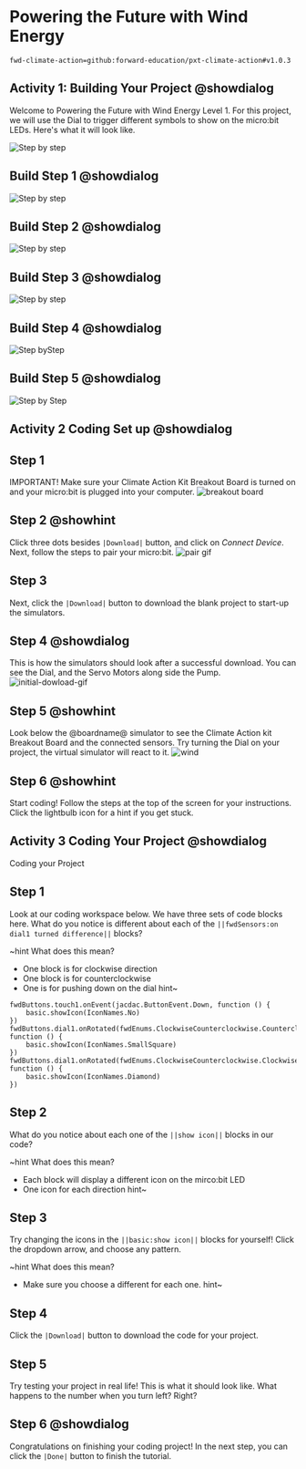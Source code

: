 # Powering the Future with Wind Energy

```package
fwd-climate-action=github:forward-education/pxt-climate-action#v1.0.3
```

## Activity 1: Building Your Project @showdialog

Welcome to Powering the Future with Wind Energy Level 1. For this project, we will use the Dial to trigger different symbols to show on the micro:bit LEDs. Here's what it will look like.

![Step by step](https://raw.githubusercontent.com/Jessica-forwardedu/pxt-fwd-edu/main/tutorial-assets/gr3-wind-lvl1ProjectRender.webp)

## Build Step 1 @showdialog

![Step by step](https://raw.githubusercontent.com/Jessica-forwardedu/pxt-fwd-edu/main/tutorial-assets/gr3-wind-lvl1sbs1.png)

## Build Step 2 @showdialog

![Step by step](https://raw.githubusercontent.com/Jessica-forwardedu/pxt-fwd-edu/main/tutorial-assets/gr3-wind-lvl1sbs2.png)

## Build Step 3 @showdialog

![Step by step](https://raw.githubusercontent.com/Jessica-forwardedu/pxt-fwd-edu/main/tutorial-assets/gr3-wind-lvl1sbs3.png)

## Build Step 4 @showdialog

![Step byStep](https://raw.githubusercontent.com/Jessica-forwardedu/pxt-fwd-edu/main/tutorial-assets/gr3-wind-lvl1sbs4.png)

## Build Step 5 @showdialog

![Step by Step](https://raw.githubusercontent.com/Jessica-forwardedu/pxt-fwd-edu/main/tutorial-assets/gr3-wind-lvl1sbs5.png)

## Activity 2 Coding Set up @showdialog

## Step 1

IMPORTANT! Make sure your Climate Action Kit Breakout Board is turned on and your micro:bit is plugged into your computer.
![breakout board](https://raw.githubusercontent.com/Jessica-forwardedu/pxt-fwd-edu/main/tutorial-assets/gr3-wind1-lvl1-pluganim.webp)

## Step 2 @showhint

Click three dots besides `|Download|` button, and click on _Connect Device_.
Next, follow the steps to pair your micro:bit.
![pair gif](https://raw.githubusercontent.com/Jessica-forwardedu/pxt-fwd-edu/main/tutorial-assets/DownloadButtonGIF.webp)

## Step 3

Next, click the `|Download|` button to download the blank project to start-up the simulators.

## Step 4 @showdialog

This is how the simulators should look after a successful download. You can see the Dial, and the Servo Motors along side the Pump.
![initial-dowload-gif](https://climate-action-kits.github.io/pxt-fwd-edu/tutorial-assets/initial-download.gif)

## Step 5 @showhint

Look below the @boardname@ simulator to see the Climate Action kit Breakout Board and the connected sensors.
Try turning the Dial on your project, the virtual simulator will react to it.
![wind](https://climate-action-kits.github.io/pxt-fwd-edu/tutorial-assets/simulator-6-Dial.gif)

## Step 6 @showhint

Start coding! Follow the steps at the top of the screen for your instructions. Click the lightbulb icon for a hint if you get stuck.

## Activity 3 Coding Your Project @showdialog

Coding your Project

## Step 1

Look at our coding workspace below. We have three sets of code blocks here. What do you notice is different about each of the `||fwdSensors:on dial1 turned difference||` blocks?

~hint What does this mean?

-   One block is for clockwise direction
-   One block is for counterclockwise
-   One is for pushing down on the dial
    hint~

```template
fwdButtons.touch1.onEvent(jacdac.ButtonEvent.Down, function () {
    basic.showIcon(IconNames.No)
})
fwdButtons.dial1.onRotated(fwdEnums.ClockwiseCounterclockwise.Counterclockwise, function () {
    basic.showIcon(IconNames.SmallSquare)
})
fwdButtons.dial1.onRotated(fwdEnums.ClockwiseCounterclockwise.Clockwise, function () {
    basic.showIcon(IconNames.Diamond)
})
```

## Step 2

What do you notice about each one of the `||show icon||` blocks in our code?

~hint What does this mean?

-   Each block will display a different icon on the mirco:bit LED
-   One icon for each direction
    hint~

## Step 3

Try changing the icons in the `||basic:show icon||` blocks for yourself! Click the dropdown arrow, and choose any pattern.

~hint What does this mean?

-   Make sure you choose a different for each one.
    hint~

## Step 4

Click the `|Download|` button to download the code for your project.

## Step 5

Try testing your project in real life! This is what it should look like. What happens to the number when you turn left? Right?

## Step 6 @showdialog

Congratulations on finishing your coding project!
In the next step, you can click the `|Done|` button to finish the tutorial.
